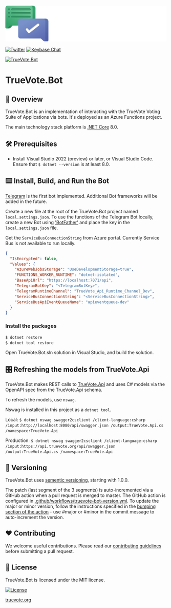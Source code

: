 [![Logo](static/TrueVote_Logo_Text_on_Black.png)](https://truevote.org)

[![Twitter](https://img.shields.io/twitter/follow/TrueVoteOrg?style=social)](https://twitter.com/TrueVoteOrg)
[![Keybase Chat](https://img.shields.io/badge/chat-on%20keybase-7793d8)](https://keybase.io/team/truevote)

[![TrueVote.Bot](https://github.com/TrueVote/TrueVote.Bot/actions/workflows/truevote-bot-github.yml/badge.svg)](https://github.com/TrueVote/TrueVote.Bot/actions/workflows/truevote-bot-github.yml)

# TrueVote.Bot

## 🌈 Overview

TrueVote.Bot is an implementation of interacting with the TrueVote Voting Suite of Applications via bots. It's deployed as an Azure Functions project.

The main technology stack platform is [.NET Core](https://dotnet.microsoft.com/) 8.0.

## 🛠 Prerequisites

* Install Visual Studio 2022 (preview) or later, or Visual Studio Code. Ensure that `$ dotnet --version` is at least 8.0.

## ⌨️ Install, Build, and Run the Bot

[Telegram](https://telegram.org/) is the first bot implemented. Additional Bot frameworks will be added in the future.

Create a new file at the root of the TrueVote.Bot project named `local.settings.json`. To use the functions of the Telegram Bot locally, create a new Bot using ['BotFather'](https://core.telegram.org/bots#3-how-do-i-create-a-bot) and place the key in the `local.settings.json` file.

Get the `ServiceBusConnectionString` from Azure portal. Currently Service Bus is not available to run locally.

```json
{
  "IsEncrypted": false,
  "Values": {
    "AzureWebJobsStorage": "UseDevelopmentStorage=true",
    "FUNCTIONS_WORKER_RUNTIME": "dotnet-isolated",
    "BaseApiUrl": "https://localhost:7071/api",
    "TelegramBotKey": "<TelegramBotKey>",
    "TelegramRuntimeChannel": "TrueVote_Api_Runtime_Channel_Dev",
    "ServiceBusConnectionString": "<ServiceBusConnectionString>",
    "ServiceBusApiEventQueueName": "apieventqueue-dev"
  }
}
```

### Install the packages

```bash
$ dotnet restore
$ dotnet tool restore
```
Open TrueVote.Bot.sln solution in Visual Studio, and build the solution.

## 🎛️ Refreshing the models from TrueVote.Api

TrueVote.Bot makes REST calls to [TrueVote.Api](https://github.com/TrueVote/TrueVote.Api/) and uses C# models via the OpenAPI spec from the TrueVote.Api schema.

To refresh the models, use `nswag`.

Nswag is installed in this project as a `dotnet tool`.

Local: `$ dotnet nswag swagger2csclient /client-language:csharp /input:http://localhost:8080/api/swagger.json /output:TrueVote.Api.cs /namespace:TrueVote.Api`

Production: `$ dotnet nswag swagger2csclient /client-language:csharp /input:https://api.truevote.org/api/swagger.json /output:TrueVote.Api.cs /namespace:TrueVote.Api`

## 🎁 Versioning

TrueVote.Bot uses [sementic versioning](https://semver.org/), starting with 1.0.0.

The patch (last segment of the 3 segments) is auto-incremented via a GitHub action when a pull request is merged to master. The GitHub action is configured in [.github/workflows/truevote-bot-version.yml](.github/workflows/truevote-bot-version.yml). To update the major or minor version, follow the instructions specified in the [bumping section of the action](https://github.com/anothrNick/github-tag-action#bumping) - use #major or #minor in the commit message to auto-increment the version.

## ❤️ Contributing

We welcome useful contributions. Please read our [contributing guidelines](CONTRIBUTING.md) before submitting a pull request.

## 📜 License

TrueVote.Bot is licensed under the MIT license.

[![License](https://img.shields.io/github/license/TrueVote/TrueVote.Bot)]((https://github.com/TrueVote/TrueVote.Bot/master/LICENSE))

[truevote.org](https://truevote.org)
<!---
Icons used from: https://emojipedia.org/
--->
